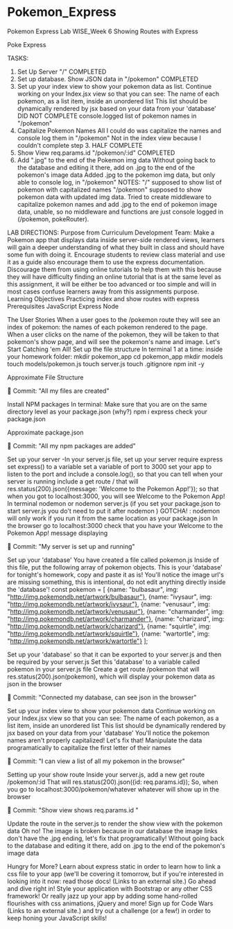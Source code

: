 # Pokemon_Express
Pokemon Express Lab
WISE_Week 6
Showing Routes with Express

Poke Express



TASKS:
1. Set Up Server "/"
        COMPLETED
2. Set up database. Show JSON data in "/pokemon"
        COMPLETED
3. Set up your index view to show your pokemon data as list.
    Continue working on your Index.jsx view so that you can see:
    The name of each pokemon, as a list item, inside an unordered list
    This list should be dynamically rendered by jsx based on your data from your 'database'
        DID NOT COMPLETE
        console.logged list of pokemon names in "/pokemon"
4. Capitalize Pokemon Names
        All I could do was capitalize the names and console log them in "/pokemon"
        Not in the index view because I couldn't complete step 3.
        HALF COMPLETE
5. Show View req.params.id "/pokemon/:id"
        COMPLETED
6. Add ".jpg" to the end of the Pokemon img data
    Without going back to the database and editing it there, add on .jpg to the end of the pokemon's image data
        Added .jpg to the pokemon img data, but only able to console log, in "/pokemon"
NOTES:
"/" supposed to show list of pokemon with capitalized names
"/pokemon" supposed to show pokemon data with updated img data.
Tried to create middleware to capitalize pokemon names and add .jpg to the end of pokemon image data, unable, so no middleware and functions are just console logged in (/pokemon, pokeRouter).


LAB DIRECTIONS:
Purpose from Curriculum Development Team: Make a Pokemon app that displays data inside server-side rendered views, learners will gain a deeper understanding of what they built in class and should have some fun with doing it. Encourage students to review class material and use it as a guide also encourage them to use the express documentation. Discourage them from using online tutorials to help them with this because they will have difficulty finding an online tutorial that is at the same level as this assignment, it will be either be too advanced or too simple and will in most cases confuse learners away from this assignments purpose. 
Learning Objectives
Practicing index and show routes with express
Prerequisites
JavaScript
Express
Node

The User Stories
When a user goes to the /pokemon route they will see an index of pokemon: the names of each pokemon rendered to the page.
When a user clicks on the name of the pokemon, they will be taken to that pokemon's show page, and will see the pokemon's name and image.
Let's Start Catching 'em All!
Set up the file structure
In terminal 1 at a time:
inside your homework folder:
mkdir pokemon_app
cd pokemon_app
mkdir models
touch models/pokemon.js
touch server.js
touch .gitignore
npm init -y
 
Approximate File Structure

🔴 Commit:
"All my files are created"

Install NPM packages
In terminal:
Make sure that you are on the same directory level as your package.json (why?)
npm i express
check your package.json
 
Approximate package.json

🔴 Commit:
"All my npm packages are added"

Set up your server
-In your server.js file, set up your server
require express
set express() to a variable
set a variable of port to 3000
set your app to listen to the port and include a console.log(), so that you can tell when your server is running
include a get route / that will res.status(200).json({message: 'Welcome to the Pokemon App!'}); so that when you got to localhost:3000, you will see Welcome to the Pokemon App!
In terminal
nodemon or nodemon server.js (if you set your package.json to start server.js you do't need to put it after nodemon )
GOTCHA! : nodemon will only work if you run it from the same location as your package.json
In the browser
go to localhost:3000
check that you have your Welcome to the Pokemon App! message displaying

🔴 Commit:
"My server is set up and running"

Set up your 'database'
You have created a file called pokemon.js
Inside of this file, put the following array of pokemon objects. This is your 'database' for tonight's homework, copy and paste it as is! You'll notice the image url's are missing something, this is intentional, do not edit anything directly inside the 'database'!
const pokemon = [
            {name: "bulbasaur", img: "http://img.pokemondb.net/artwork/bulbasaur"},
            {name: "ivysaur", img: "http://img.pokemondb.net/artwork/ivysaur"},
            {name: "venusaur", img: "http://img.pokemondb.net/artwork/venusaur"},
            {name: "charmander", img: "http://img.pokemondb.net/artwork/charmander"},
            {name: "charizard", img: "http://img.pokemondb.net/artwork/charizard"},
            {name: "squirtle", img: "http://img.pokemondb.net/artwork/squirtle"},
            {name: "wartortle", img: "http://img.pokemondb.net/artwork/wartortle"}
         ];

Set up your 'database' so that it can be exported to your server.js and then be required by your server.js
Set this 'database' to a variable called pokemon in your server.js file
Create a get route /pokemon that will res.status(200).json(pokemon), which will display your pokemon data as json in the browser
 

🔴 Commit:
"Connected my database, can see json in the browser"


Set up your index view to show your pokemon data
Continue working on your Index.jsx view so that you can see:
The name of each pokemon, as a list item, inside an unordered list
This list should be dynamically rendered by jsx based on your data from your 'database'
You'll notice the pokemon names aren't properly capitalized! Let's fix that! Manipulate the data programatically to capitalize the first letter of their names
 

🔴 Commit:
"I can view a list of all my pokemon in the browser"

Setting up your show route
Inside your server.js, add a new get route /pokemon/:id
That will res.status(200).json({id: req.params.id});
So, when you go to localhost:3000/pokemon/whatever
whatever will show up in the browser

🔴 Commit:
"Show view shows req.params.id "

Update the route in the server.js to render the show view with the pokemon data
Oh no! The image is broken because in our database the image links don't have the .jpg ending, let's fix that programatically! Without going back to the database and editing it there, add on .jpg to the end of the pokemon's image data

Hungry for More?
Learn about express static in order to learn how to link a css file to your app (we'll be covering it tomorrow, but if you're interested in looking into it now: read those docs!
 (Links to an external site.)
 Go ahead and dive right in! Style your application with Bootstrap or any other CSS framework! Or really jazz up your app by adding some hand-rolled flourishes with css animations, jQuery and more!
Sign up for Code Wars
 (Links to an external site.)
 and try out a challenge (or a few!) in order to keep honing your JavaScript skills!

